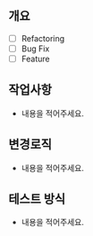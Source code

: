 ## 개요
- [ ] Refactoring
- [ ] Bug Fix
- [ ] Feature

## 작업사항
- 내용을 적어주세요.

## 변경로직
- 내용을 적어주세요.

## 테스트 방식
- 내용을 적어주세요.